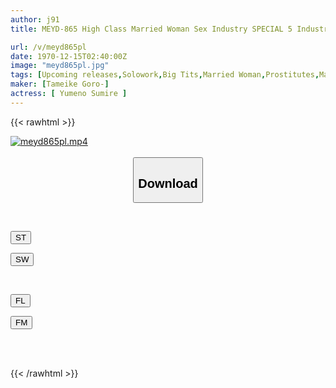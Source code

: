 ```yaml
---
author: j91
title: MEYD-865 High Class Married Woman Sex Industry SPECIAL 5 Industry Complete Start With A Masturbation Club With No Experience In The Sex Industry...The Last One Is A High Class Soap Girl! The Service Is So Amazing That You Can't Make A Reservation Now!No.1 In This Book Nomination Rate! ! Sumire Yumeno

url: /v/meyd865pl
date: 1970-12-15T02:40:00Z
image: "meyd865pl.jpg"
tags: [Upcoming releases,Solowork,Big Tits,Married Woman,Prostitutes,Mature Woman,Soapland	 ]
maker: [Tameike Goro-]
actress: [ Yumeno Sumire ]
---
```



{{< rawhtml >}}

<div class="video" data-videoid="pending_link.html">
    <a href="javascript:;">
        <img src="/v/meyd865pl/meyd865pl.jpg" width="WIDTH" height="HEIGHT" alt="meyd865pl.mp4" loading="lazy">
    </a>
</div>

<script type="text/javascript" src="https://j91.asia/asset/on-demand-pend.js"></script>

<br>
  <link rel="stylesheet" href="https://j91.asia/asset/bs5.css">
  
  <center>
  <button class="btn btn-primary" type="button" data-bs-toggle="collapse" data-bs-target=".multi-collapse" aria-expanded="false" aria-controls="multiCollapseExample1 multiCollapseExample2"><h2>Download</h2></button></center>
</p>
<div class="row">
  <div class="col">
    <div class="collapse multi-collapse" id="multiCollapseExample1">
      <div class="card card-body">
	      	      <br>
<div class="buttons">  
<p><a href="https://j91.asia/pending_link.html" target="_blank"><button class="btn-hover color-3"><i class="fa fa-download"></i> ST</button></a></p>
<p><a href="https://j91.asia/pending_link.html" target="_blank"><button class="btn-hover color-2"><i class="fa fa-download"></i> SW</button></a></p></div>
    </div>
  </div>
</div>
  <div class="col">
    <div class="collapse multi-collapse" id="multiCollapseExample2">
      <div class="card card-body">
	      <br>
<div class="buttons">
<p><a href="https://j91.asia/pending_link.html" target="_blank"><button class="btn-hover color-9"><i class="fa fa-download"></i> FL</button></a></p>
<p><a href="https://j91.asia/pending_link.html" target="_blank"><button class="btn-hover color-8"><i class="fa fa-download"></i> FM</button></a></p></div>
<br><br>
      </div>
    </div>
  </div>
</div>

{{< /rawhtml >}}